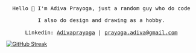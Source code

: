 <p align="Center">
  <samp>
    Hello 👋 I'm Adiva Prayoga, just a random guy who do code<br>
    <br>
    I also do design and drawing as a hobby.
  </samp>
  <br>
  <br>
  <samp>
    Linkedin: <a href="https://www.linkedin.com/in/adiva-prayoga/">Adivaprayoga</a> |
    <a href="mailto:prayoga.adiva@gmail.com">prayoga.adiva@gmail.com</a>
  </samp>
</p>

[![GitHub Streak](https://github-readme-streak-stats.herokuapp.com?user=Adivaprayoga&theme=material&hide_border=true&border_radius=10&date_format=M%20j%5B%2C%20Y%5D)](https://git.io/streak-stats)
